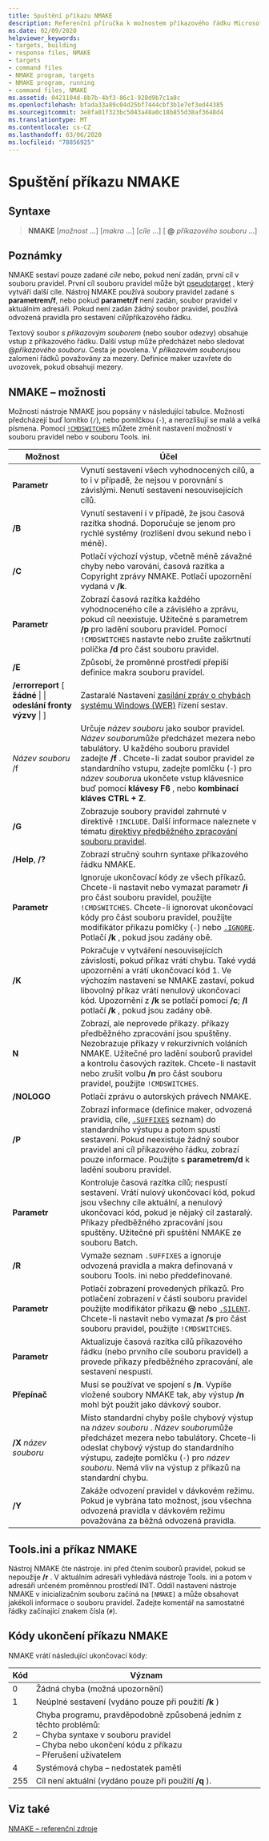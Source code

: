 ```yaml
---
title: Spuštění příkazu NMAKE
description: Referenční příručka k možnostem příkazového řádku Microsoft NMAKE
ms.date: 02/09/2020
helpviewer_keywords:
- targets, building
- response files, NMAKE
- targets
- command files
- NMAKE program, targets
- NMAKE program, running
- command files, NMAKE
ms.assetid: 0421104d-8b7b-4bf3-86c1-928d9b7c1a8c
ms.openlocfilehash: bfada33a89c04d25bf7444cbf3b1e7ef3ed44385
ms.sourcegitcommit: 3e8fa01f323bc5043a48a0c18b855d38af3648d4
ms.translationtype: MT
ms.contentlocale: cs-CZ
ms.lasthandoff: 03/06/2020
ms.locfileid: "78856925"
---
```

# <a name="running-nmake"></a>Spuštění příkazu NMAKE

## <a name="syntax"></a>Syntaxe

> **NMAKE** [*možnost* ...] [*makra* ...] [*cíle* ...] [ **\@** _příkazového souboru_ ...]

## <a name="remarks"></a>Poznámky

NMAKE sestaví pouze zadané *cíle* nebo, pokud není zadán, první cíl v souboru pravidel. První cíl souboru pravidel může být [pseudotarget](description-blocks.md#pseudotargets) , který vytváří další cíle. Nástroj NMAKE používá soubory pravidel zadané s **parametrem/f**, nebo pokud **parametr/f** není zadán, soubor pravidel v aktuálním adresáři. Pokud není zadán žádný soubor pravidel, používá odvozená pravidla pro sestavení *cílů*příkazového řádku.

Textový soubor *s příkazovým souborem* (nebo soubor odezvy) obsahuje vstup z příkazového řádku. Další vstup může předcházet nebo sledovat \@*příkazového souboru*. Cesta je povolena. V *příkazovém souboru*jsou zalomení řádků považovány za mezery. Definice maker uzavřete do uvozovek, pokud obsahují mezery.

## <a name="nmake-options"></a>NMAKE – možnosti

Možnosti nástroje NMAKE jsou popsány v následující tabulce. Možnosti předcházejí buď lomítko (`/`), nebo pomlčkou (`-`), a nerozlišují se malá a velká písmena. Pomocí [`!CMDSWITCHES`](makefile-preprocessing-directives.md) můžete změnit nastavení možností v souboru pravidel nebo v souboru Tools. ini.

| Možnost | Účel |
| ------------ | ------------- |
| **Parametr** | Vynutí sestavení všech vyhodnocených cílů, a to i v případě, že nejsou v porovnání s závislými. Nenutí sestavení nesouvisejících cílů. |
| **/B** | Vynutí sestavení i v případě, že jsou časová razítka shodná. Doporučuje se jenom pro rychlé systémy (rozlišení dvou sekund nebo i méně). |
| **/C** | Potlačí výchozí výstup, včetně méně závažné chyby nebo varování, časová razítka a Copyright zprávy NMAKE. Potlačí upozornění vydaná v **/k**. |
| **Parametr** | Zobrazí časová razítka každého vyhodnoceného cíle a závislého a zprávu, pokud cíl neexistuje. Užitečné s parametrem **/p** pro ladění souboru pravidel. Pomocí `!CMDSWITCHES` nastavte nebo zrušte zaškrtnutí políčka **/d** pro část souboru pravidel. |
| **/E** | Způsobí, že proměnné prostředí přepíší definice makra souboru pravidel. |
| **/errorreport** [ **žádné** &#124; &#124; **odeslání** **fronty** **výzvy** &#124; ] | Zastaralé Nastavení [zasílání zpráv o chybách systému Windows (WER)](/windows/win32/wer/windows-error-reporting) řízení sestav. |
| *Název souboru* /f | Určuje *název souboru* jako soubor pravidel. *Název souboru*může předcházet mezera nebo tabulátory. U každého souboru pravidel zadejte **/f** . Chcete-li zadat soubor pravidel ze standardního vstupu, zadejte pomlčku (`-`) pro *název souboru*a ukončete vstup klávesnice buď pomocí **klávesy F6** , nebo **kombinací kláves CTRL + Z**. |
| **/G** | Zobrazuje soubory pravidel zahrnuté v direktivě `!INCLUDE`. Další informace naleznete v tématu [direktivy předběžného zpracování souboru pravidel](makefile-preprocessing-directives.md). |
| **/Help**, **/?** | Zobrazí stručný souhrn syntaxe příkazového řádku NMAKE. |
| **Parametr** | Ignoruje ukončovací kódy ze všech příkazů. Chcete-li nastavit nebo vymazat parametr **/i** pro část souboru pravidel, použijte `!CMDSWITCHES`. Chcete-li ignorovat ukončovací kódy pro část souboru pravidel, použijte modifikátor příkazu pomlčky (`-`) nebo [`.IGNORE`](dot-directives.md). Potlačí **/k** , pokud jsou zadány obě. |
| **/K** | Pokračuje v vytváření nesouvisejících závislostí, pokud příkaz vrátí chybu. Také vydá upozornění a vrátí ukončovací kód 1. Ve výchozím nastavení se NMAKE zastaví, pokud libovolný příkaz vrátí nenulový ukončovací kód. Upozornění z **/k** se potlačí pomocí **/c**; **/I** potlačí **/k** , pokud jsou zadány obě. |
| **N** | Zobrazí, ale neprovede příkazy. příkazy předběžného zpracování jsou spuštěny. Nezobrazuje příkazy v rekurzivních voláních NMAKE. Užitečné pro ladění souborů pravidel a kontrolu časových razítek. Chcete-li nastavit nebo zrušit volbu **/n** pro část souboru pravidel, použijte `!CMDSWITCHES`. |
| **/NOLOGO** | Potlačí zprávu o autorských právech NMAKE. |
| **/P** | Zobrazí informace (definice maker, odvozená pravidla, cíle, [`.SUFFIXES`](dot-directives.md) seznam) do standardního výstupu a potom spustí sestavení. Pokud neexistuje žádný soubor pravidel ani cíl příkazového řádku, zobrazí pouze informace. Použijte s **parametrem/d** k ladění souboru pravidel. |
| **Parametr** | Kontroluje časová razítka cílů; nespustí sestavení. Vrátí nulový ukončovací kód, pokud jsou všechny cíle aktuální, a nenulový ukončovací kód, pokud je nějaký cíl zastaralý. Příkazy předběžného zpracování jsou spuštěny. Užitečné při spuštění NMAKE ze souboru Batch. |
| **/R** | Vymaže seznam `.SUFFIXES` a ignoruje odvozená pravidla a makra definovaná v souboru Tools. ini nebo předdefinované. |
| **Parametr** | Potlačí zobrazení provedených příkazů. Pro potlačení zobrazení v části souboru pravidel použijte modifikátor příkazu **\@** nebo [`.SILENT`](dot-directives.md). Chcete-li nastavit nebo vymazat **/s** pro část souboru pravidel, použijte `!CMDSWITCHES`. |
| **Parametr** | Aktualizuje časová razítka cílů příkazového řádku (nebo prvního cíle souboru pravidel) a provede příkazy předběžného zpracování, ale sestavení nespustí. |
| **Přepínač** | Musí se používat ve spojení s **/n**. Vypíše vložené soubory NMAKE tak, aby výstup **/n** mohl být použit jako dávkový soubor. |
| **/X** *název souboru* | Místo standardní chyby pošle chybový výstup na *název souboru* . *Název souboru*může předcházet mezera nebo tabulátory. Chcete-li odeslat chybový výstup do standardního výstupu, zadejte pomlčku (`-`) pro *název souboru*. Nemá vliv na výstup z příkazů na standardní chybu. |
| **/Y** | Zakáže odvození pravidel v dávkovém režimu. Pokud je vybrána tato možnost, jsou všechna odvozená pravidla v dávkovém režimu považována za běžná odvozená pravidla. |

## <a name="toolsini-and-nmake"></a>Tools.ini a příkaz NMAKE

Nástroj NMAKE čte nástroje. ini před čtením souborů pravidel, pokud se nepoužije **/r** . V aktuálním adresáři vyhledává nástroje Tools. ini a potom v adresáři určeném proměnnou prostředí INIT. Oddíl nastavení nástroje NMAKE v inicializačním souboru začíná na `[NMAKE]` a může obsahovat jakékoli informace o souboru pravidel. Zadejte komentář na samostatné řádky začínající znakem čísla (`#`).

## <a name="exit-codes-from-nmake"></a>Kódy ukončení příkazu NMAKE

NMAKE vrátí následující ukončovací kódy:

| Kód | Význam |
| ---------- | ------------- |
| 0 | Žádná chyba (možná upozornění) |
| 1 | Neúplné sestavení (vydáno pouze při použití **/k** ) |
| 2 | Chyba programu, pravděpodobně způsobená jedním z těchto problémů:<br /> – Chyba syntaxe v souboru pravidel<br /> – Chyba nebo ukončení kódu z příkazu<br /> – Přerušení uživatelem |
| 4 | Systémová chyba – nedostatek paměti |
| 255 | Cíl není aktuální (vydáno pouze při použití **/q** ). |

## <a name="see-also"></a>Viz také

[NMAKE – referenční zdroje](nmake-reference.md)
